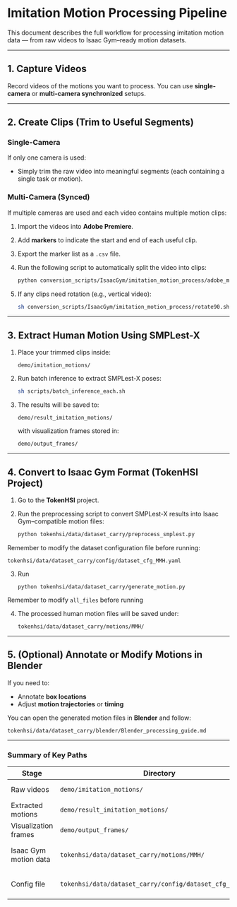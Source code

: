 

# Imitation Motion Processing Pipeline

This document describes the full workflow for processing imitation motion data — from raw videos to Isaac Gym–ready motion datasets.

---

## 1. Capture Videos

Record videos of the motions you want to process.
You can use **single-camera** or **multi-camera synchronized** setups.

---

## 2. Create Clips (Trim to Useful Segments)

### **Single-Camera**

If only one camera is used:

* Simply trim the raw video into meaningful segments (each containing a single task or motion).

### **Multi-Camera (Synced)**

If multiple cameras are used and each video contains multiple motion clips:

1. Import the videos into **Adobe Premiere**.
2. Add **markers** to indicate the start and end of each useful clip.
3. Export the marker list as a `.csv` file.
4. Run the following script to automatically split the video into clips:

   ```bash
   python conversion_scripts/IsaacGym/imitation_motion_process/adobe_marker_csv_to_clips.py
   ```
5. If any clips need rotation (e.g., vertical video):

   ```bash
   sh conversion_scripts/IsaacGym/imitation_motion_process/rotate90.sh
   ```

---

## 3. Extract Human Motion Using SMPLest-X

1. Place your trimmed clips inside:

   ```
   demo/imitation_motions/
   ```
2. Run batch inference to extract SMPLest-X poses:

   ```bash
   sh scripts/batch_inference_each.sh
   ```
3. The results will be saved to:

   ```
   demo/result_imitation_motions/
   ```

   with visualization frames stored in:

   ```
   demo/output_frames/
   ```

---

## 4. Convert to Isaac Gym Format (TokenHSI Project)

1. Go to the **TokenHSI** project.

2. Run the preprocessing script to convert SMPLest-X results into Isaac Gym–compatible motion files:

   ```bash
   python tokenhsi/data/dataset_carry/preprocess_smplest.py
   ```
Remember to modify the dataset configuration file before running:

   ```
   tokenhsi/data/dataset_carry/config/dataset_cfg_MMH.yaml
   ```

3. Run
   ```
   python tokenhsi/data/dataset_carry/generate_motion.py
   ```
Remember to modify `all_files` before running

4. The processed human motion files will be saved under:

   ```
   tokenhsi/data/dataset_carry/motions/MMH/
   ```

---

## 5. (Optional) Annotate or Modify Motions in Blender

If you need to:

* Annotate **box locations**
* Adjust **motion trajectories** or **timing**

You can open the generated motion files in **Blender** and follow:

```
tokenhsi/data/dataset_carry/blender/Blender_processing_guide.md
```

---

### Summary of Key Paths

| Stage                 | Directory                                                 | Description                     |
| --------------------- | --------------------------------------------------------- | ------------------------------- |
| Raw videos            | `demo/imitation_motions/`                                 | Input clips for SMPLest-X       |
| Extracted motions     | `demo/result_imitation_motions/`                          | SMPLest-X motion data           |
| Visualization frames  | `demo/output_frames/`                                     | Extracted pose images           |
| Isaac Gym motion data | `tokenhsi/data/dataset_carry/motions/MMH/`                | Final motion data for training  |
| Config file           | `tokenhsi/data/dataset_carry/config/dataset_cfg_MMH.yaml` | Controls preprocessing behavior |

